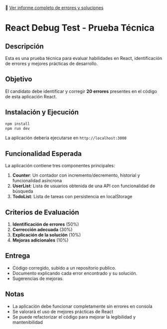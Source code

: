 📄 [Ver informe completo de errores y soluciones](./REPORT.md)

# React Debug Test - Prueba Técnica

## Descripción
Esta es una prueba técnica para evaluar habilidades en React, identificación de errores y mejores prácticas de desarrollo.

## Objetivo
El candidato debe identificar y corregir **20 errores** presentes en el código de esta aplicación React.

## Instalación y Ejecución

```bash
npm install
npm run dev
```

La aplicación debería ejecutarse en `http://localhost:3000`

## Funcionalidad Esperada

La aplicación contiene tres componentes principales:

1. **Counter**: Un contador con incremento/decremento, historial y funcionalidad asíncrona
2. **UserList**: Lista de usuarios obtenida de una API con funcionalidad de búsqueda
3. **TodoList**: Lista de tareas con persistencia en localStorage


## Criterios de Evaluación

1. **Identificación de errores** (50%)
2. **Corrección adecuada** (30%)
3. **Explicación de la solución** (10%)
4. **Mejoras adicionales** (10%)


## Entrega
- Código corregido, subido a un repositorio publico.
- Documento explicando cada error encontrado y su solución.
- Sugerencias de mejoras.

## Notas
- La aplicación debe funcionar completamente sin errores en consola
- Se valorará el uso de mejores prácticas de React
- Se puede refactorizar el código para mejorar la legibilidad y mantenibilidad
